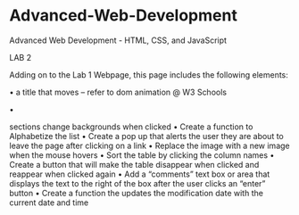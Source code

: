 # Advanced-Web-Development
Advanced Web Development - HTML, CSS, and JavaScript

LAB 2

Adding on to the Lab 1 Webpage, this page includes the following elements: 

  •	a title that moves – refer to dom animation @ W3 Schools
  
  •	<div> sections change backgrounds when clicked
  •	Create a function to Alphabetize the list 
  •	Create a pop up that alerts the user they are about to leave the page after clicking on a link 
  •	Replace the image with a new image when the mouse hovers
  •	Sort the table by clicking the column names
  •	Create a button that will make the table disappear when clicked and reappear when clicked again
  •	Add a “comments” text box or area that displays the text to the right of the box after the user clicks an “enter” button 
  •	Create a function the updates the modification date with the current date and time
